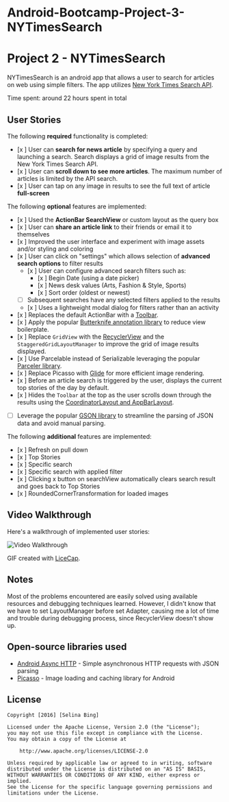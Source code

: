 # Android-Bootcamp-Project-3-NYTimesSearch
# Project 2 - NYTimesSearch

NYTimesSearch is an android app that allows a user to search for articles on web using simple filters. The app utilizes [New York Times Search API](http://developer.nytimes.com/docs/read/article_search_api_v2).

Time spent: around 22 hours spent in total

## User Stories

The following **required** functionality is completed:

* [x ] User can **search for news article** by specifying a query and launching a search. Search displays a grid of image results from the New York Times Search API.
* [x ] User can **scroll down to see more articles**. The maximum number of articles is limited by the API search.
* [x ] User can tap on any image in results to see the full text of article **full-screen**

The following **optional** features are implemented:

* [x ] Used the **ActionBar SearchView** or custom layout as the query box
* [x ] User can **share an article link** to their friends or email it to themselves
* [x ] Improved the user interface and experiment with image assets and/or styling and coloring
* [x ] User can click on "settings" which allows selection of **advanced search options** to filter results
  * [x ] User can configure advanced search filters such as:
    * [x ] Begin Date (using a date picker)
    * [x ] News desk values (Arts, Fashion & Style, Sports)
    * [x ] Sort order (oldest or newest)
  * [ ] Subsequent searches have any selected filters applied to the results
  * [x ] Uses a lightweight modal dialog for filters rather than an activity
* [x ] Replaces the default ActionBar with a [Toolbar](http://guides.codepath.com/android/Using-the-App-ToolBar).
* [x ] Apply the popular [Butterknife annotation library](http://guides.codepath.com/android/Reducing-View-Boilerplate-with-Butterknife) to reduce view boilerplate.
* [x ] Replace `GridView` with the [RecyclerView](http://guides.codepath.com/android/Using-the-RecyclerView) and the `StaggeredGridLayoutManager` to improve the grid of image results displayed.
* [x ] Use Parcelable instead of Serializable leveraging the popular [Parceler library](http://guides.codepath.com/android/Using-Parceler).
* [x ] Replace Picasso with [Glide](http://inthecheesefactory.com/blog/get-to-know-glide-recommended-by-google/en) for more efficient image rendering.
* [x ] Before an article search is triggered by the user, displays the current top stories of the day by default.
* [x ] Hides the `Toolbar` at the top as the user scrolls down through the results using the [CoordinatorLayout and AppBarLayout](http://guides.codepath.com/android/Using-the-App-ToolBar#reacting-to-scroll).
* [ ] Leverage the popular [GSON library](http://guides.codepath.com/android/Using-Android-Async-Http-Client#decoding-with-gson-library) to streamline the parsing of JSON data and avoid manual parsing.

The following **additional** features are implemented:

* [x ] Refresh on pull down
*   [x ] Top Stories
*   [x ] Specific search
*   [x ] Specific search with applied filter
* [x ] Clicking x button on searchView automatically clears search result and goes back to Top Stories
* [x ] RoundedCornerTransformation for loaded images

## Video Walkthrough

Here's a walkthrough of implemented user stories:

<img src='http://i.imgur.com/SICLiXQ.gif' title='Video Walkthrough' width='' alt='Video Walkthrough' />

GIF created with [LiceCap](http://www.cockos.com/licecap/).

## Notes

Most of the problems encountered are easily solved using available resources and debugging techniques learned. However, I didn't know that we have to set LayoutManager before set Adapter, causing me a lot of time and trouble during debugging process, since RecyclerView doesn't show up.

## Open-source libraries used

- [Android Async HTTP](https://github.com/loopj/android-async-http) - Simple asynchronous HTTP requests with JSON parsing
- [Picasso](http://square.github.io/picasso/) - Image loading and caching library for Android

## License

    Copyright [2016] [Selina Bing]

    Licensed under the Apache License, Version 2.0 (the "License");
    you may not use this file except in compliance with the License.
    You may obtain a copy of the License at

        http://www.apache.org/licenses/LICENSE-2.0

    Unless required by applicable law or agreed to in writing, software
    distributed under the License is distributed on an "AS IS" BASIS,
    WITHOUT WARRANTIES OR CONDITIONS OF ANY KIND, either express or implied.
    See the License for the specific language governing permissions and
    limitations under the License.
